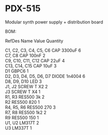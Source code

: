 # PDX-515
Modular synth power supply + distribution board

BOM:

RefDes                	Name   	Value 	Quantity

C1, C2, C3,
C4, C5, C6		      		CAP    	3300uF	6      
C7, C8                	CAP    	100nF 	2    
C9, C10, C11,
C12   				        	CAP    	22uF  	4     
C13, C14,
C15         			      CAP    	10uF  	3   
D1                    	GBPC6  	      	1   
D2, D3, D4,
D5, D6, D7			      	DIODE  	1n4004	6  
D8, D9, D10           	LED    	      	3   
J1, J2                	SCREW T	X2    	2  
J3                    	SCREW T	X4    	1  
R1, R3                	RES500 	3k    	2       
R2                    	RES500 	820   	1       
R4, R5, R6            	RES500 	270   	3       
R7, R8                	RES500 	1k2   	2       
R9                    	RES500 	150   	1       
U1, U2                	LM317T 	      	2       
U3                    	LM337T 	      	1       
